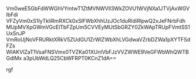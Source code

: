 Vm0weE5GbFdWWGhVYmtwT1ZtMVNWVll3WkZOVU1WVjNXa1JTVjAxWGVIbFdi
VFZyVm0xS1IyTkliRmRXCk0xSlFWbXhhUzJOc1duRldiRlpwQ2xJeFNrbFdh
MUpMVXpGWmVGcElTbFZpUm5CVVEyMUtSbGRZY0ZkWApTRUpFVmtSS1UxSnJP
VmRoUjNoVFRURktXRkV5ZUdGU1ZrWlZWbXhLVGdwaVZrbDZWa1pXYTFSdFZs
WlAKVlZaT1VsaFNSVmx0TVZKa01XUnlVbFJzVVZWWE9VeGFWbWhQWTBGdlMx
a3pUbWdLQ25CbWFRPT0KCnZ1dA==

rgf